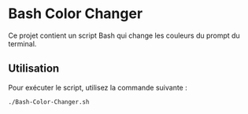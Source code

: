 # Bash Color Changer

Ce projet contient un script Bash qui change les couleurs du prompt du terminal.

## Utilisation

Pour exécuter le script, utilisez la commande suivante :

```bash
./Bash-Color-Changer.sh

